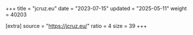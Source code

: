 +++
title = "jcruz.eu"
date = "2023-07-15"
updated = "2025-05-11"
weight = 40203

[extra]
source = "https://jcruz.eu/"
ratio = 4
size = 39
+++
